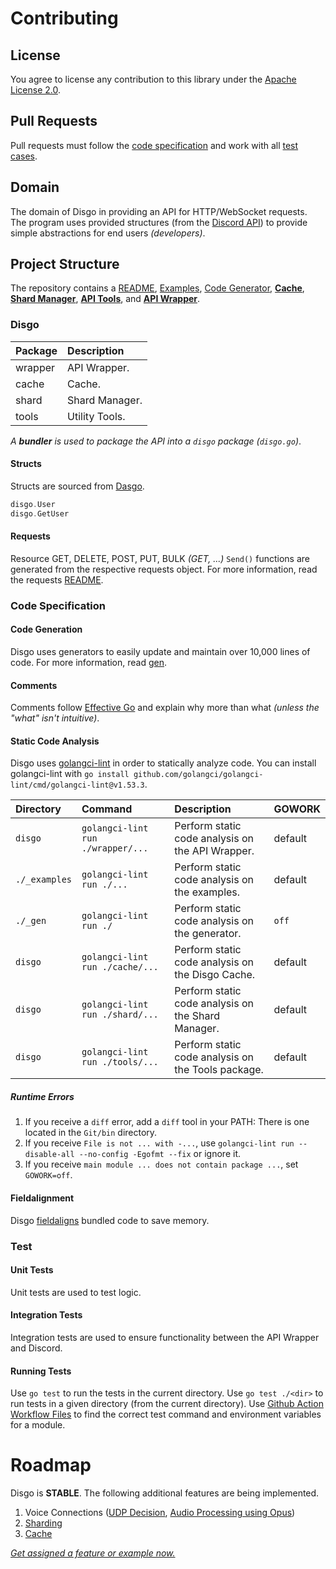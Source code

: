 # Contributing

## License

You agree to license any contribution to this library under the [Apache License 2.0](#license).

## Pull Requests

Pull requests must follow the [code specification](#code-specification) and work with all [test cases](#test).

## Domain

The domain of Disgo in providing an API for HTTP/WebSocket requests. The program uses provided structures (from the [Discord API](https://discord.com/developers/docs/reference)) to provide simple abstractions for end users _(developers)_.

## Project Structure

The repository contains a [README](/README.md), [Examples](/_examples/), [Code Generator](/_gen/), [**Cache**](/cache), [**Shard Manager**](/shard/), [**API Tools**](/tools/), and [**API Wrapper**](/wrapper).

### Disgo

| Package | Description    |
| :------ | :------------- |
| wrapper | API Wrapper.   |
| cache   | Cache.         |
| shard   | Shard Manager. |
| tools   | Utility Tools. |

_A **bundler** is used to package the API into a `disgo` package (`disgo.go`)_.

#### Structs

Structs are sourced from [Dasgo](https://github.com/switchupcb/dasgo).

```go
disgo.User
disgo.GetUser
```

#### Requests

Resource GET, DELETE, POST, PUT, BULK _(GET, ...)_ `Send()` functions are generated from the respective requests object. For more information, read the requests [README](/wrapper/requests/README.md).

### Code Specification

#### Code Generation

Disgo uses generators to easily update and maintain over 10,000 lines of code. For more information, read [gen](/_gen/README.md).

#### Comments

Comments follow [Effective Go](https://golang.org/doc/effective_go#commentary) and explain why more than what _(unless the "what" isn't intuitive)_.

#### Static Code Analysis

Disgo uses [golangci-lint](https://github.com/golangci/golangci-lint) in order to statically analyze code. You can install golangci-lint with `go install github.com/golangci/golangci-lint/cmd/golangci-lint@v1.53.3`.

 | Directory     | Command                           | Description                                        | GOWORK  |
 | :------------ | :-------------------------------- | :------------------------------------------------- | :------ |
 | `disgo`       | `golangci-lint run ./wrapper/...` | Perform static code analysis on the API Wrapper.   | default |
 | `./_examples` | `golangci-lint run ./...`         | Perform static code analysis on the examples.      | default |
 | `./_gen`      | `golangci-lint run ./`            | Perform static code analysis on the generator.     | `off`   |
 | `disgo`       | `golangci-lint run ./cache/...`   | Perform static code analysis on the Disgo Cache.   | default |
 | `disgo`       | `golangci-lint run ./shard/...`   | Perform static code analysis on the Shard Manager. | default |
 | `disgo`       | `golangci-lint run ./tools/...`   | Perform static code analysis on the Tools package. | default |

##### Runtime Errors

1. If you receive a `diff` error, add a `diff` tool in your PATH: There is one located in the `Git/bin` directory.
2. If you receive `File is not ... with -...`, use `golangci-lint run --disable-all --no-config -Egofmt --fix` or ignore it.
3. If you receive `main module ... does not contain package ...`, set `GOWORK=off`.

#### Fieldalignment

Disgo [fieldaligns](https://pkg.go.dev/golang.org/x/tools/go/analysis/passes/fieldalignment) bundled code to save memory.

### Test

#### Unit Tests

Unit tests are used to test logic.

#### Integration Tests

Integration tests are used to ensure functionality between the API Wrapper and Discord.

#### Running Tests

Use `go test` to run the tests in the current directory. Use `go test ./<dir>` to run tests in a given directory (from the current directory). Use [Github Action Workflow Files](/.github/workflows/) to find the correct test command and environment variables for a module.

# Roadmap

Disgo is **STABLE**. The following additional features are being implemented.

1. Voice Connections ([UDP Decision](/_contribution/libraries/), [Audio Processing using Opus](https://discord.com/developers/docs/topics/voice-connections#encrypting-and-sending-voice))
2. [Sharding](https://github.com/switchupcb/disgo/issues/26)
3. [Cache](https://github.com/switchupcb/disgo/issues/39)

[_Get assigned a feature or example now._](https://github.com/switchupcb/disgo/issues/45)